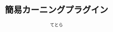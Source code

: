 ---
title: 簡易カーニングプラグイン
description: 	テキストの位置などを文字ごとに設定できる映像エフェクトです
author: てとら
date:
keywords: [""]
category: [""]
---